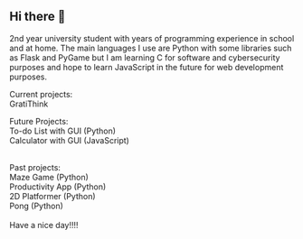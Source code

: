 ## Hi there 👋
2nd year university student with years of programming experience in school and at home. The main languages I use are Python with some libraries such as Flask and PyGame but I am learning C for software and cybersecurity purposes and hope to learn JavaScript in the future for web development purposes. <br/>

Current projects: <br/>
GratiThink <br/>

Future Projects:<br/>
To-do List with GUI (Python)<br/>
Calculator with GUI (JavaScript) <br/>

<br/>
Past projects:<br/>
Maze Game (Python)<br/>
Productivity App (Python)<br/>
2D Platformer (Python) <br/>
Pong (Python) <br/>
<br/>
Have a nice day!!!!
<!--
**SameerUH/sameeruh** is a ✨ _special_ ✨ repository because its `README.md` (this file) appears on your GitHub profile.

Here are some ideas to get you started:

- 🔭 I’m currently working on ...
- 🌱 I’m currently learning ...
- 👯 I’m looking to collaborate on ...
- 🤔 I’m looking for help with ...
- 💬 Ask me about ...
- 📫 How to reach me: ...
- 😄 Pronouns: ...
- ⚡ Fun fact: ...
-->

